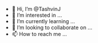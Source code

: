 - 👋 Hi, I’m @TashvinJ
- 👀 I’m interested in ...
- 🌱 I’m currently learning ...
- 💞️ I’m looking to collaborate on ...
- 📫 How to reach me ...

<!---
TashvinJ/TashvinJ is a ✨ special ✨ repository because its `README.md` (this file) appears on your GitHub profile.
You can click the Preview link to take a look at your changes.
--->
